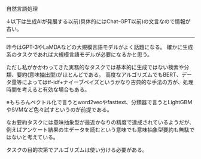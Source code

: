 自然言語処理

↓以下は生成AIが発展する以前(具体的にはChat-GPT以前)の文言なので情報が古い。

-------------------------------------------
昨今はGPT-3やLaMDAなどの大規模言語モデルがよく話題になる。
確かに生成系のタスクであれば大規模言語モデルが必要になるかと思う。

ただし私がかかわってきた実務的なタスクでは基本的に生成ではない検索や分類、要約(意味抽出型)がほとんどである。
高度なアルゴリズムでもBERT、データ量等によってはtf-idf+ナイーブベイズというかなり古典的な手法の方が、処理時間を考えると有効な場合もある。

※もちろんベクトル化で言うとword2vecやfasttext、分類器で言うとLightGBMやSVMなど色々試すというのが前提である。

なお要約タスクには意味抽象型が最近かなりの精度で達成されているようだが、例えばアンケート結果の生データを読むという意味でも意味抽象型要約も無駄ではないと考えている。

タスクの目的次第でアルゴリズムは使い分ける必要がある。


